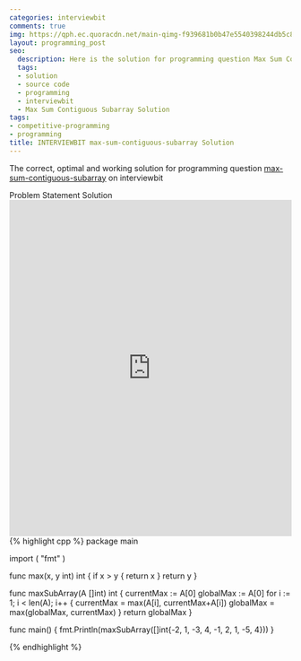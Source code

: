 ```yaml
---
categories: interviewbit
comments: true
img: https://qph.ec.quoracdn.net/main-qimg-f939681b0b47e5540398244db5c8966f?convert_to_webp=true
layout: programming_post
seo:
  description: Here is the solution for programming question Max Sum Contiguous Subarray on interviewbit
  tags:
  - solution
  - source code
  - programming
  - interviewbit
  - Max Sum Contiguous Subarray Solution
tags:
- competitive-programming
- programming
title: INTERVIEWBIT max-sum-contiguous-subarray Solution
---
```

The correct, optimal and working solution for programming question [max-sum-contiguous-subarray](https://www.interviewbit.com/problems/max-sum-contiguous-subarray/) on interviewbit

<div class="ui secondary pointing large menu">
  <a class="grey item" data-tab="problem-statement">
    Problem Statement
  </a>
  <a class="active item grey" data-tab="solution">
    Solution
  </a>
</div>
<div class="ui bottom attached tab" data-tab="problem-statement">
    <iframe src="https://www.interviewbit.com/problems/max-sum-contiguous-subarray/" width="100%" height="600px" style="overflow: scroll; border: none;"></iframe>
</div>
<div class="ui bottom attached active tab" data-tab="solution">
{% highlight cpp %}
package main

import (
	"fmt"
)

func max(x, y int) int {
	if x > y {
		return x
	}
	return y
}

func maxSubArray(A []int) int {
	currentMax := A[0]
	globalMax := A[0]
	for i := 1; i < len(A); i++ {
		currentMax = max(A[i], currentMax+A[i])
		globalMax = max(globalMax, currentMax)
	}
	return globalMax
}

func main() {
	fmt.Println(maxSubArray([]int{-2, 1, -3, 4, -1, 2, 1, -5, 4}))
}

{% endhighlight %}
</div>
